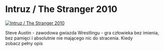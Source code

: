 Intruz / The Stranger 2010 
=============
[![Intruz / The Stranger 2010 ](http://vidos.pl/images/player.gif)](http://vidos.pl/intruz-the-stranger-2010)

 Steve Austin - zawodowa gwiazda Wrestlingu - gra człowieka bez imienia, bez pamięci i absolutnie nie mającego nic do stracenia. Kiedy zobacz pełny opis
